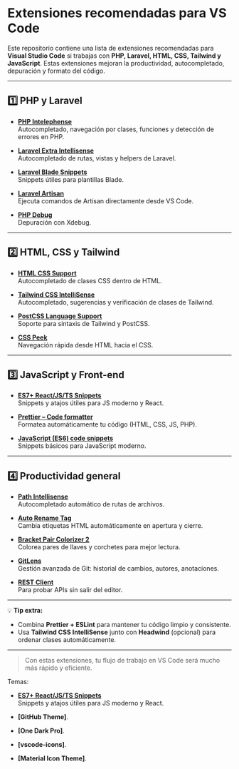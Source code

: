 # Extensiones recomendadas para VS Code

Este repositorio contiene una lista de extensiones recomendadas para **Visual Studio Code** si trabajas con **PHP, Laravel, HTML, CSS, Tailwind y JavaScript**. Estas extensiones mejoran la productividad, autocompletado, depuración y formato del código.

---

## 1️⃣ PHP y Laravel

- **[PHP Intelephense](https://marketplace.visualstudio.com/items?itemName=bmewburn.vscode-intelephense-client)**  
  Autocompletado, navegación por clases, funciones y detección de errores en PHP.

- **[Laravel Extra Intellisense](https://marketplace.visualstudio.com/items?itemName=amiralizadeh9480.laravel-extra-intellisense)**  
  Autocompletado de rutas, vistas y helpers de Laravel.

- **[Laravel Blade Snippets](https://marketplace.visualstudio.com/items?itemName=onecentlin.laravel-blade)**  
  Snippets útiles para plantillas Blade.

- **[Laravel Artisan](https://marketplace.visualstudio.com/items?itemName=ryannaddy.laravel-artisan)**  
  Ejecuta comandos de Artisan directamente desde VS Code.

- **[PHP Debug](https://marketplace.visualstudio.com/items?itemName=felixfbecker.php-debug)**  
  Depuración con Xdebug.

---

## 2️⃣ HTML, CSS y Tailwind

- **[HTML CSS Support](https://marketplace.visualstudio.com/items?itemName=ecmel.vscode-html-css)**  
  Autocompletado de clases CSS dentro de HTML.

- **[Tailwind CSS IntelliSense](https://marketplace.visualstudio.com/items?itemName=bradlc.vscode-tailwindcss)**  
  Autocompletado, sugerencias y verificación de clases de Tailwind.

- **[PostCSS Language Support](https://marketplace.visualstudio.com/items?itemName=csstools.postcss)**  
  Soporte para sintaxis de Tailwind y PostCSS.

- **[CSS Peek](https://marketplace.visualstudio.com/items?itemName=pranaygp.vscode-css-peek)**  
  Navegación rápida desde HTML hacia el CSS.

---

## 3️⃣ JavaScript y Front-end

- **[ES7+ React/JS/TS Snippets](https://marketplace.visualstudio.com/items?itemName=dsznajder.es7-react-js-snippets)**  
  Snippets y atajos útiles para JS moderno y React.

- **[Prettier – Code formatter](https://marketplace.visualstudio.com/items?itemName=esbenp.prettier-vscode)**  
  Formatea automáticamente tu código (HTML, CSS, JS, PHP).

- **[JavaScript (ES6) code snippets](https://marketplace.visualstudio.com/items?itemName=xabikos.JavaScriptSnippets)**  
  Snippets básicos para JavaScript moderno.

---

## 4️⃣ Productividad general

- **[Path Intellisense](https://marketplace.visualstudio.com/items?itemName=christian-kohler.path-intellisense)**  
  Autocompletado automático de rutas de archivos.

- **[Auto Rename Tag](https://marketplace.visualstudio.com/items?itemName=formulahendry.auto-rename-tag)**  
  Cambia etiquetas HTML automáticamente en apertura y cierre.

- **[Bracket Pair Colorizer 2](https://marketplace.visualstudio.com/items?itemName=CoenraadS.bracket-pair-colorizer-2)**  
  Colorea pares de llaves y corchetes para mejor lectura.

- **[GitLens](https://marketplace.visualstudio.com/items?itemName=eamodio.gitlens)**  
  Gestión avanzada de Git: historial de cambios, autores, anotaciones.

- **[REST Client](https://marketplace.visualstudio.com/items?itemName=humao.rest-client)**  
  Para probar APIs sin salir del editor.

---

💡 **Tip extra:**  
- Combina **Prettier + ESLint** para mantener tu código limpio y consistente.  
- Usa **Tailwind CSS IntelliSense** junto con **Headwind** (opcional) para ordenar clases automáticamente.

---

> Con estas extensiones, tu flujo de trabajo en VS Code será mucho más rápido y eficiente.

Temas:

- **[ES7+ React/JS/TS Snippets](https://marketplace.visualstudio.com/items?itemName=dsznajder.es7-react-js-snippets)**  
  Snippets y atajos útiles para JS moderno y React.

- **[GitHub Theme]**.

- **[One Dark Pro]**.

- **[vscode-icons]**.

- **[Material Icon Theme]**.
